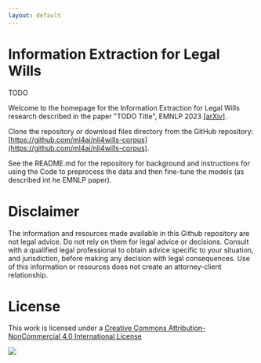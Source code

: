 ```yaml
---
layout: default
---
```


# Information Extraction for Legal Wills

TODO

Welcome to the homepage for the Information Extraction for Legal Wills research described in the paper "TODO Title", EMNLP 2023
[[arXiv]](TODO).

Clone the repository or download files directory from the GitHub
repository: [https://github.com/ml4ai/nli4wills-corpus](https://github.com/ml4ai/nli4wills-corpus).

See the README.md for the repository for background and instructions for using the Code to preprocess the data and then fine-tune the models (as described int he EMNLP paper).


# Disclaimer

The information and resources made available in this Github repository are not legal advice. Do not rely on them for legal advice or decisions.  Consult with a qualified legal professional to obtain
advice specific to your situation, and jurisdiction, before making any decision with legal consequences. Use of this information or resources does not create an attorney-client relationship.

# License

This work is licensed under a 
[Creative Commons Attribution-NonCommercial 4.0 International License](http://creativecommons.org/licenses/by-nc/4.0/)

[<img src="https://i.creativecommons.org/l/by-nc/4.0/88x31.png">](http://creativecommons.org/licenses/by-nc/4.0/)